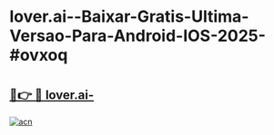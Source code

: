 # lover.ai--Baixar-Gratis-Ultima-Versao-Para-Android-IOS-2025-#ovxoq

# <h2><a href="https://ainizakaria.my?title=lover.ai-&ref=22M">🔗👉 🔴 lover.ai-</a></h2>

[![acn](https://github.com/user-attachments/assets/0f9c940e-d8b0-45ae-aac7-cd30a18b3e1c)](https://ainizakaria.my?title=lover.ai-&ref=22M)


